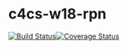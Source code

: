 # c4cs-w18-rpn

[![Build Status](https://travis-ci.org/alayu2020/c4cs-w18-rpn.svg?branch=master)](https://travis-ci.org/alayu2020/c4cs-w18-rpn)[![Coverage Status](https://coveralls.io/repos/github/alayu2020/c4cs-w18-rpn/badge.svg?branch=master)](https://coveralls.io/github/alayu2020/c4cs-w18-rpn?branch=master)
